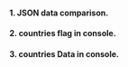 <h4>1. JSON data comparison.</h4>
<h4>2. countries flag in console.</h4>
<h4>3. countries Data in console.</h4>
